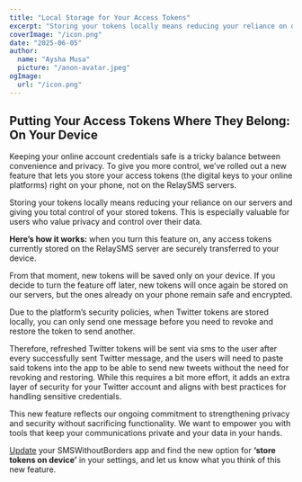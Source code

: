 ```yaml
---
title: "Local Storage for Your Access Tokens"
excerpt: "Storing your tokens locally means reducing your reliance on our servers and minimizing the risk of your sensitive account information being exposed."
coverImage: "/icon.png"
date: "2025-06-05"
author:
  name: "Aysha Musa"
  picture: "/anon-avatar.jpeg"
ogImage:
  url: "/icon.png"
---
```


## Putting Your Access Tokens Where They Belong: On Your Device

Keeping your online account credentials safe is a tricky balance between convenience and privacy. To give you more control, we’ve rolled out a new feature that lets you store your access tokens (the digital keys to your online platforms) right on your phone, not on the RelaySMS servers.

Storing your tokens locally means reducing your reliance on our servers and giving you total control of your stored tokens.
This is especially valuable for users who value privacy and control over their data.

**Here’s how it works:** when you turn this feature on, any access tokens currently stored on the RelaySMS server are securely transferred to your device.

From that moment, new tokens will be saved only on your device. If you decide to turn the feature off later, new tokens will once again be stored on our servers, but the ones already on your phone remain safe and encrypted.

Due to the platform’s security policies, when Twitter tokens are stored locally, you can only send one message before you need to revoke and restore the token to send another.

Therefore, refreshed Twitter tokens will be sent via sms to the user after every successfully sent Twitter message, and the users will need to paste said tokens into the app to be able to send new tweets without the need for revoking and restoring. While this requires a bit more effort, it adds an extra layer of security for your Twitter account and aligns with best practices for handling sensitive credentials.

This new feature reflects our ongoing commitment to strengthening privacy and security without sacrificing functionality. We want to empower you with tools that keep your communications private and your data in your hands.

[Update](https://play.google.com/store/apps/details?id=com.afkanerd.sw0b) your SMSWithoutBorders app and find the new option for **‘store tokens on device’** in your settings, and let us know what you think of this new feature.
